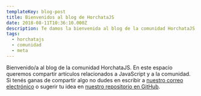 ```yaml
---
templateKey: blog-post
title: Bienvenidos al blog de HorchataJS
date: 2018-08-11T10:36:10.000Z
description: Te damos la bienvenida al blog de la comunidad HorchataJS.
tags:
  - horchatajs
  - comunidad
  - meta
---
```

Bienvenido/a al blog de la comunidad HorchataJS. En este espacio queremos compartir artículos relacionados a JavaScript y a la comunidad.
Si tenés ganas de compartir algo no dudes en escribir a [nuestro correo electrónico](mailto:horchatajs@gmail.com) o sugerir tu idea en [nuestro repositorio en GitHub](https://github.com/horchatajs/website/issues).
